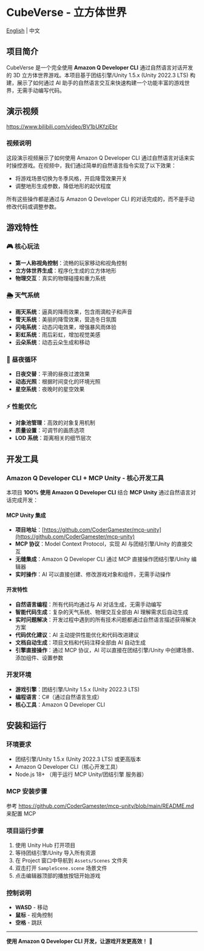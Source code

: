 # CubeVerse - 立方体世界

[English](README_EN.md) | 中文

## 项目简介

CubeVerse 是一个完全使用 **Amazon Q Developer CLI** 通过自然语言对话开发的 3D 立方体世界游戏。本项目基于团结引擎/Unity 1.5.x (Unity 2022.3 LTS) 构建，展示了如何通过 AI 助手的自然语言交互来快速构建一个功能丰富的游戏世界，无需手动编写代码。

## 演示视频

https://www.bilibili.com/video/BV1bUKfzjEbr

### 视频说明

这段演示视频展示了如何使用 Amazon Q Developer CLI 通过自然语言对话来实时操控游戏。在视频中，我们通过简单的自然语言指令实现了以下效果：

- 将游戏场景切换为冬季风格，开启降雪效果开关
- 调整地形生成参数，降低地形的起伏程度

所有这些操作都是通过与 Amazon Q Developer CLI 的对话完成的，而不是手动修改代码或调整参数。

## 游戏特性

### 🎮 核心玩法
- **第一人称视角控制**：流畅的玩家移动和视角控制
- **立方体世界生成**：程序化生成的立方体地形
- **物理交互**：真实的物理碰撞和重力系统

### 🌦️ 天气系统
- **雨天系统**：逼真的降雨效果，包含雨滴粒子和声音
- **雪天系统**：美丽的降雪效果，营造冬日氛围
- **闪电系统**：动态闪电效果，增强暴风雨体验
- **彩虹系统**：雨后彩虹，增加视觉美感
- **云朵系统**：动态云朵生成和移动

### 🌅 昼夜循环
- **日夜交替**：平滑的昼夜过渡效果
- **动态光照**：根据时间变化的环境光照
- **星空系统**：夜晚时的星空效果

### ⚡ 性能优化
- **对象池管理**：高效的对象复用机制
- **质量设置**：可调节的画质选项
- **LOD 系统**：距离相关的细节层次

## 开发工具

### Amazon Q Developer CLI + MCP Unity - 核心开发工具
本项目 **100% 使用 Amazon Q Developer CLI** 结合 **MCP Unity** 通过自然语言对话完成开发：

#### MCP Unity 集成
- **项目地址**：[https://github.com/CoderGamester/mcp-unity](https://github.com/CoderGamester/mcp-unity)
- **MCP 协议**：Model Context Protocol，实现 AI 与团结引擎/Unity 的直接交互
- **无缝集成**：Amazon Q Developer CLI 通过 MCP 直接操作团结引擎/Unity 编辑器
- **实时操作**：AI 可以直接创建、修改游戏对象和组件，无需手动操作

#### 开发特性
- **自然语言编程**：所有代码均通过与 AI 对话生成，无需手动编写
- **智能代码生成**：复杂的天气系统、物理交互全部由 AI 理解需求后自动生成
- **实时问题解决**：开发过程中遇到的所有技术问题都通过自然语言描述获得解决方案
- **代码优化建议**：AI 主动提供性能优化和代码改进建议
- **文档自动生成**：项目文档和代码注释全部由 AI 自动生成
- **引擎直接操作**：通过 MCP 协议，AI 可以直接在团结引擎/Unity 中创建场景、添加组件、设置参数

### 开发环境
- **游戏引擎**：团结引擎/Unity 1.5.x (Unity 2022.3 LTS)
- **编程语言**：C#（通过自然语言生成）
- **核心工具**：Amazon Q Developer CLI

## 安装和运行

### 环境要求
- 团结引擎/Unity 1.5.x (Unity 2022.3 LTS) 或更高版本
- Amazon Q Developer CLI（核心开发工具）
- Node.js 18+ （用于运行 MCP Unity/团结引擎 服务器）

### MCP 安装步骤
参考 https://github.com/CoderGamester/mcp-unity/blob/main/README.md 来配置 MCP

### 项目运行步骤
1. 使用 Unity Hub 打开项目
2. 等待团结引擎/Unity 导入所有资源
3. 在 Project 窗口中导航到 `Assets/Scenes` 文件夹
4. 双击打开 `SampleScene.scene` 场景文件
5. 点击编辑器顶部的播放按钮开始游戏

### 控制说明
- **WASD** - 移动
- **鼠标** - 视角控制
- **空格** - 跳跃

---

**使用 Amazon Q Developer CLI 开发，让游戏开发更高效！** 🚀
